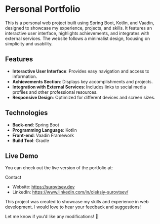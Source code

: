 # Personal Portfolio

This is a personal web project built using Spring Boot, Kotlin, and Vaadin, designed to showcase my experience, projects, and skills. It features an interactive user interface, highlights achievements, and integrates with external services. The website follows a minimalist design, focusing on simplicity and usability.

## Features

- **Interactive User Interface**: Provides easy navigation and access to information.
- **Achievements Section**: Displays key accomplishments and projects.
- **Integration with External Services**: Includes links to social media profiles and other professional resources.
- **Responsive Design**: Optimized for different devices and screen sizes.

## Technologies

- **Back-end**: Spring Boot
- **Programming Language**: Kotlin
- **Front-end**: Vaadin Framework
- **Build Tool**: Gradle

## Live Demo

You can check out the live version of the portfolio at:

Contact
 
-	Website: https://surovtsev.dev
-   LinkedIn: https://www.linkedin.com/in/oleksiy-surovtsev/

This project was created to showcase my skills and experience in web development. I would love to hear your feedback and suggestions!

Let me know if you’d like any modifications! 🚀
